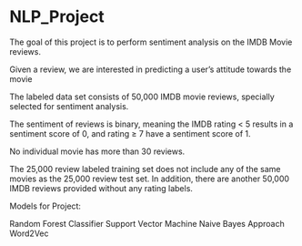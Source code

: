 # NLP_Project
The goal of this project is to perform sentiment analysis on the IMDB Movie reviews.

Given a review, we are interested in predicting a user’s attitude towards the movie

The labeled data set consists of 50,000 IMDB movie reviews, specially selected for sentiment analysis.

The sentiment of reviews is binary, meaning the IMDB rating < 5 results in a sentiment score of 0, and rating ≥ 7 have a sentiment score of 1.

No individual movie has more than 30 reviews.

The 25,000 review labeled training set does not include any of the same movies as the 25,000 review test set. In addition, there are another 50,000 IMDB reviews provided without any rating labels.

Models for Project:

Random Forest Classifier
Support Vector Machine
Naive Bayes Approach
Word2Vec
